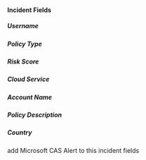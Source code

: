 #### Incident Fields
##### Username
##### Policy Type
##### Risk Score
##### Cloud Service
##### Account Name
##### Policy Description
##### Country
add Microsoft CAS Alert to this incident fields



